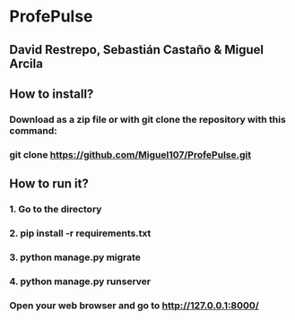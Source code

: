 # ProfePulse

## David Restrepo, Sebastián Castaño & Miguel Arcila

## How to install? 
### Download as a zip file or with git clone the repository with this command:
### git clone https://github.com/Miguel107/ProfePulse.git

## How to run it?
### 1. Go to the directory
### 2. pip install -r requirements.txt
### 3. python manage.py migrate
### 4. python manage.py runserver
### Open your web browser and go to http://127.0.0.1:8000/
